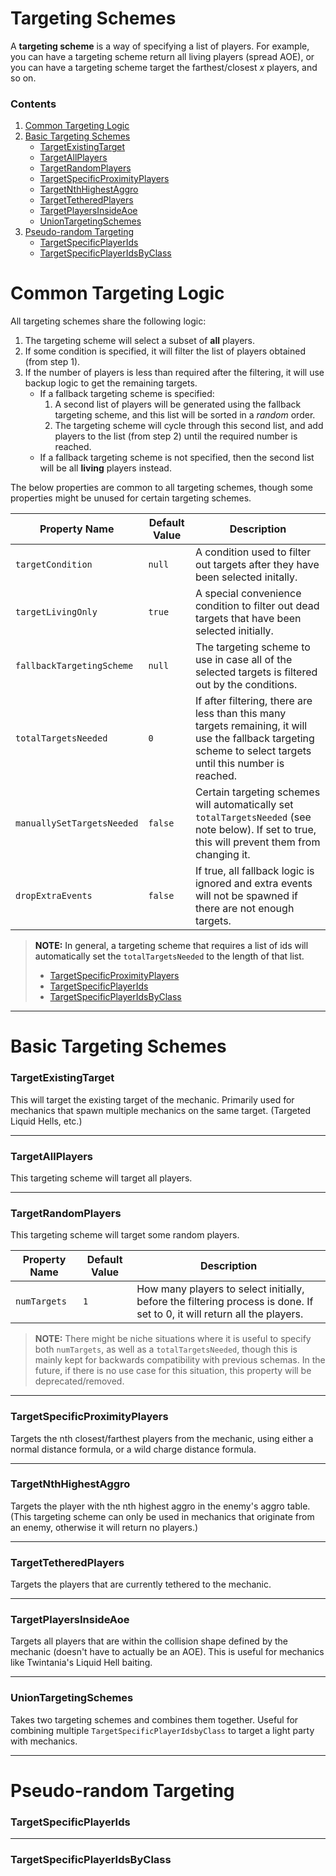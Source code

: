# Targeting Schemes

A **targeting scheme** is a way of specifying a list of players. For example, you can have a targeting scheme return all living players (spread AOE), or you can have a targeting scheme target the farthest/closest *x* players, and so on.

### Contents

1. [Common Targeting Logic](#TargetingLogic)
2. [Basic Targeting Schemes](#BasicTargeting)
   - [TargetExistingTarget](#TargetExistingTarget)
   - [TargetAllPlayers](#TargetAllPlayers)
   - [TargetRandomPlayers](#TargetRandomPlayers)
   - [TargetSpecificProximityPlayers](#TargetSpecificProximityPlayers)
   - [TargetNthHighestAggro](#TargetNthHighestAggro)
   - [TargetTetheredPlayers](#TargetTetheredPlayers)
   - [TargetPlayersInsideAoe](#TargetPlayersInsideAoe)
   - [UnionTargetingSchemes](#UnionTargetingSchemes)
4. [Pseudo-random Targeting](#PseudoRandomTargeting)
   - [TargetSpecificPlayerIds](#TargetSpecificPlayerIds)
   - [TargetSpecificPlayerIdsByClass](#TargetSpecificPlayerIdsByClass)



# Common Targeting Logic <a name="TargetingLogic"/>

All targeting schemes share the following logic:
1. The targeting scheme will select a subset of **all** players.
2. If some condition is specified, it will filter the list of players obtained (from step 1).
3. If the number of players is less than required after the filtering, it will use backup logic to get the remaining targets.
   - If a fallback targeting scheme is specified:
     1. A second list of players will be generated using the fallback targeting scheme, and this list will be sorted in a *random* order.
     2. The targeting scheme will cycle through this second list, and add players to the list (from step 2) until the required number is reached.
   - If a fallback targeting scheme is not specified, then the second list will be all **living** players instead.

The below properties are common to all targeting schemes, though some properties might be unused for certain targeting schemes.

| Property Name | Default Value | Description |
| --- | --- | --- |
| `targetCondition` | `null` | A condition used to filter out targets after they have been selected initally. |
| `targetLivingOnly` | `true` | A special convenience condition to filter out dead targets that have been selected initially. |
| `fallbackTargetingScheme` | `null` | The targeting scheme to use in case all of the selected targets is filtered out by the conditions. |
| `totalTargetsNeeded` | `0` | If after filtering, there are less than this many targets remaining, it will use the fallback targeting scheme to select targets until this number is reached. |
| `manuallySetTargetsNeeded` | `false` | Certain targeting schemes will automatically set `totalTargetsNeeded` (see note below). If set to true, this will prevent them from changing it. |
| `dropExtraEvents` | `false` | If true, all fallback logic is ignored and extra events will not be spawned if there are not enough targets. |

> **NOTE:** In general, a targeting scheme that requires a list of ids will automatically set the `totalTargetsNeeded` to the length of that list.
> - [TargetSpecificProximityPlayers](#TargetSpecificProximityPlayers)
> - [TargetSpecificPlayerIds](#TargetSpecificPlayerIds)
> - [TargetSpecificPlayerIdsByClass](#TargetSpecificPlayerIdsByClass)

---

# Basic Targeting Schemes <a name="BasicTargeting"/>

### TargetExistingTarget <a name="TargetExistingTarget"/>

This will target the existing target of the mechanic. Primarily used for mechanics that spawn multiple mechanics on the same target. (Targeted Liquid Hells, etc.)

---

### TargetAllPlayers <a name="TargetAllPlayers"/>

This targeting scheme will target all players.

---

### TargetRandomPlayers <a name="TargetRandomPlayers"/>

This targeting scheme will target some random players.

| Property Name | Default Value | Description |
| --- | --- | --- |
| `numTargets` | `1` | How many players to select initially, before the filtering process is done. If set to 0, it will return all the players. |

> **NOTE:** There might be niche situations where it is useful to specify both `numTargets`, as well as a `totalTargetsNeeded`, though this is mainly kept for backwards compatibility with previous schemas. In the future, if there is no use case for this situation, this property will be deprecated/removed.

---

### TargetSpecificProximityPlayers <a name="TargetSpecificProximityPlayers"/>

Targets the nth closest/farthest players from the mechanic, using either a normal distance formula, or a wild charge distance formula.

---

### TargetNthHighestAggro <a name="TargetNthHighestAggro"/>

Targets the player with the nth highest aggro in the enemy's aggro table. (This targeting scheme can only be used in mechanics that originate from an enemy, otherwise it will return no players.)

---

### TargetTetheredPlayers <a name="TargetTetheredPlayers"/>

Targets the players that are currently tethered to the mechanic.

---

### TargetPlayersInsideAoe <a name="TargetPlayersInsideAoe"/>

Targets all players that are within the collision shape defined by the mechanic (doesn't have to actually be an AOE). This is useful for mechanics like Twintania's Liquid Hell baiting.

---

### UnionTargetingSchemes <a name="UnionTargetingSchemes"/>

Takes two targeting schemes and combines them together. Useful for combining multiple `TargetSpecificPlayerIdsbyClass` to target a light party with mechanics.

---

# Pseudo-random Targeting <a name="PseudoRandomTargeting"/>

### TargetSpecificPlayerIds <a name="TargetSpecificPlayerIds"/>

---

### TargetSpecificPlayerIdsByClass <a name="TargetSpecificPlayerIdsByClass"/>
